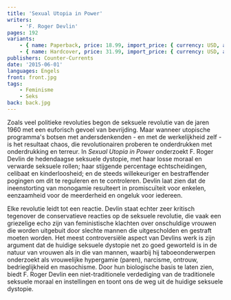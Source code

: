 ```yaml
---
title: 'Sexual Utopia in Power'
writers:
    - 'F. Roger Devlin'
pages: 192
variants:
    - { name: Paperback, price: 18.99, import_price: { currency: USD, amount: 12.0 }, isbn: 978-1-935965-88-6, size: { height: 229, width: 152, depth: 11 }, supplier: 'Ex Libris' }
    - { name: Hardcover, price: 31.99, import_price: { currency: USD, amount: 28.0 }, isbn: 978-1-642641-54-7, size: { height: 229, width: 152, depth: 14 }, supplier: 'Ex Libris' }
publishers: Counter-Currents
date: '2015-06-01'
languages: Engels
front: front.jpg
tags:
    - Feminisme
    - Seks
back: back.jpg
---
```


Zoals veel politieke revoluties begon de seksuele revolutie van de jaren 1960 met een euforisch gevoel van bevrijding. Maar wanneer utopische programma's botsen met andersdenkenden - en met de werkelijkheid zelf - is het resultaat chaos, die revolutionairen proberen te onderdrukken met onderdrukking en terreur. In *Sexual Utopia in Power* onderzoekt F. Roger Devlin de hedendaagse seksuele dystopie, met haar losse moraal en verwarde seksuele rollen; haar stijgende percentage echtscheidingen, celibaat en kinderloosheid; en de steeds willekeuriger en bestraffender pogingen om dit te reguleren en te controleren. Devlin laat zien dat de ineenstorting van monogamie resulteert in promiscuïteit voor enkelen, eenzaamheid voor de meerderheid en ongeluk voor iedereen.

Elke revolutie leidt tot een reactie. Devlin staat echter zeer kritisch tegenover de conservatieve reacties op de seksuele revolutie, die vaak een griezelige echo zijn van feministische klachten over onschuldige vrouwen die worden uitgebuit door slechte mannen die uitgescholden en gestraft moeten worden. Het meest controversiële aspect van Devlins werk is zijn argument dat de huidige seksuele dystopie net zo goed geworteld is in de natuur van vrouwen als in die van mannen, waarbij hij taboeonderwerpen onderzoekt als vrouwelijke hypergamie (paren), narcisme, ontrouw, bedrieglijkheid en masochisme. Door hun biologische basis te laten zien, biedt F. Roger Devlin een niet-traditionele verdediging van de traditionele seksuele moraal en instellingen en toont ons de weg uit de huidige seksuele dystopie.

